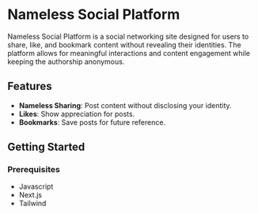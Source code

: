 # Nameless Social Platform

Nameless Social Platform is a social networking site designed for users to share, like, and bookmark content without revealing their identities. The platform allows for meaningful interactions and content engagement while keeping the authorship anonymous.

## Features

- **Nameless Sharing**: Post content without disclosing your identity.
- **Likes**: Show appreciation for posts.
- **Bookmarks**: Save posts for future reference.

## Getting Started

### Prerequisites

- Javascript
- Next.js
- Tailwind
